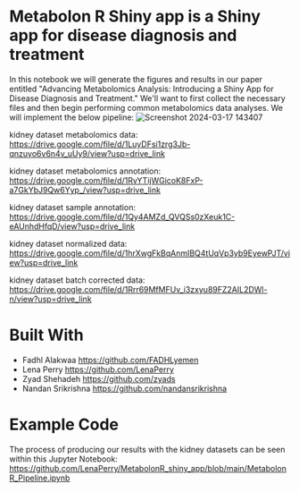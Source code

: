 # Metabolon R Shiny app is a Shiny app for disease diagnosis and treatment
In this notebook we will generate the figures and results in our paper entitled "Advancing Metabolomics Analysis: Introducing a Shiny App for Disease Diagnosis and Treatment." We'll want to first collect the necessary files and then begin performing common metabolomics data analyses. We will implement the below pipeline:
![Screenshot 2024-03-17 143407](https://github.com/LenaPerry/MetabolonR_shiny_app/assets/113261545/e6a9a455-59e9-4780-95a7-7dabad59140f)

kidney dataset metabolomics data:
https://drive.google.com/file/d/1LuyDFsi1zrg3Jb-qnzuyo6v6n4v_uUy9/view?usp=drive_link 

kidney dataset metabolomics annotation:
https://drive.google.com/file/d/1RvYTijWGicoK8FxP-a7GkYbJ9Qw6Yyp_/view?usp=drive_link

kidney dataset sample annotation:
https://drive.google.com/file/d/1Qy4AMZd_QVQSs0zXeuk1C-eAUnhdHfqD/view?usp=drive_link

kidney dataset normalized data:
https://drive.google.com/file/d/1hrXwgFkBqAnmIBQ4tUqVp3yb9EyewPJT/view?usp=drive_link

kidney dataset batch corrected data:
https://drive.google.com/file/d/1Rrr69MfMFUv_i3zxyu89FZ2AIL2DWl-n/view?usp=drive_link



# Built With
* Fadhl Alakwaa https://github.com/FADHLyemen 
* Lena Perry https://github.com/LenaPerry
* Zyad Shehadeh https://github.com/zyads
* Nandan Srikrishna https://github.com/nandansrikrishna

# Example Code
The process of producing our results with the kidney datasets can be seen within this Jupyter Notebook: 
https://github.com/LenaPerry/MetabolonR_shiny_app/blob/main/MetabolonR_Pipeline.ipynb 
